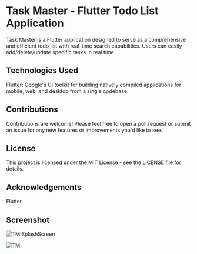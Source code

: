 # Task Master - Flutter Todo List Application

Task Master is a Flutter application designed to serve as a comprehensive and efficient todo list with real-time search capabilities. Users can easily add/delete/update specific tasks in real time.


## Technologies Used
Flutter: Google's UI toolkit for building natively compiled applications for mobile, web, and desktop from a single codebase.
## Contributions
Contributions are welcome! Please feel free to open a pull request or submit an issue for any new features or improvements you'd like to see.

## License
This project is licensed under the MIT License - see the LICENSE file for details.

## Acknowledgements
Flutter


## Screenshot

![TM SplashScreen](https://github.com/SamiAther08/Task_Master/assets/99541104/f5e55cdf-06b3-4976-87a6-cfc7d3817ae8)


![TM](https://github.com/SamiAther08/Task_Master/assets/99541104/b7fe9789-e7b6-43bd-b79e-c3be020055f2)

